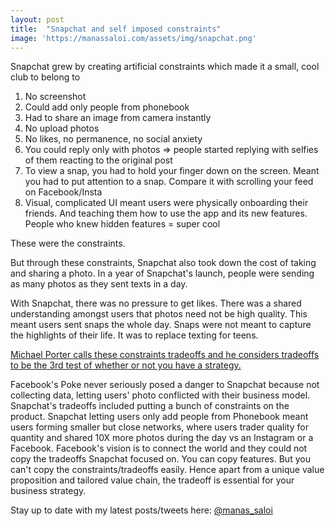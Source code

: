 ```yaml
---
layout: post
title:  "Snapchat and self imposed constraints"
image: 'https://manassaloi.com/assets/img/snapchat.png'
---
```


Snapchat grew by creating artificial constraints which made it a small, cool club to belong to
1. No screenshot
2. Could add only people from phonebook
3. Had to share an image from camera instantly
4. No upload photos
5. No likes, no permanence, no social anxiety
6. You could reply only with photos => people started replying with selfies of them reacting to the original post
7. To view a snap, you had to hold your finger down on the screen. Meant you had to put attention to a snap. Compare it with scrolling your feed on Facebook/Insta
8. Visual, complicated UI meant users were physically onboarding their friends. And teaching them how to use the app and its new features. People who knew hidden features = super cool

These were the constraints.

But through these constraints, Snapchat also took down the cost of taking and sharing a photo. In a year of Snapchat's launch, people were sending as many photos as they sent texts in a day.

With Snapchat, there was no pressure to get likes. There was a shared understanding amongst users that photos need not be high quality. This meant users sent snaps the whole day. Snaps were not meant to capture the highlights of their life. It was to replace texting for teens.

[Michael Porter calls these constraints tradeoffs and he considers tradeoffs to be the 3rd test of whether or not you have a strategy.](https://manassaloi.com/booksummaries/2017/07/17/understanding-porter-joan.html)

Facebook's Poke never seriously posed a danger to Snapchat because not collecting data, letting users' photo conflicted with their business model. Snapchat's tradeoffs included putting a bunch of constraints on the product. Snapchat letting users only add people from Phonebook meant users forming smaller but close networks, where users trader quality for quantity and shared 10X more photos during the day vs an Instagram or a Facebook. Facebook's vision is to connect the world and they could not copy the tradeoffs Snapchat focused on. You can copy features. But you can't copy the constraints/tradeoffs easily. Hence apart from a unique value proposition and tailored value chain, the tradeoff is essential for your business strategy.


Stay up to date with my latest posts/tweets here: [@manas_saloi](http://twitter.com/manas_saloi)
